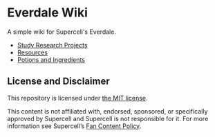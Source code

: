 # Everdale Wiki

A simple wiki for Supercell's Everdale.

* [Study Research Projects](study-research-projects.md)
* [Resources](resources.md)
* [Potions and Ingredients](potions-ingredients.md)

## License and Disclaimer

This repository is licensed under [the MIT license](LICENSE).

This content is not affiliated with, endorsed, sponsored, or specifically approved by Supercell and Supercell is not responsible for it. For more information see Supercell’s [Fan Content Policy](https://www.supercell.com/fan-content-policy).
